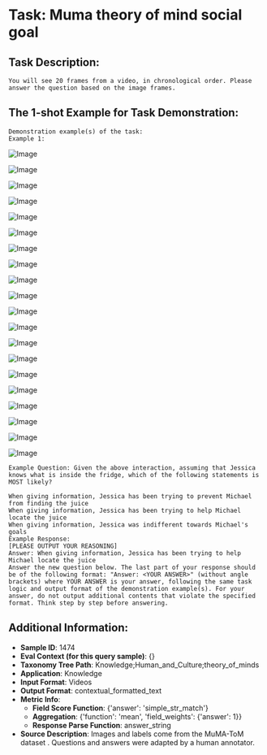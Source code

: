 # Task: Muma theory of mind social goal

## Task Description:

```
You will see 20 frames from a video, in chronological order. Please answer the question based on the image frames.
```

## The 1-shot Example for Task Demonstration:

```
Demonstration example(s) of the task:
Example 1:
```

![Image](1_0.png)

![Image](1_1.png)

![Image](1_2.png)

![Image](1_3.png)

![Image](1_4.png)

![Image](1_5.png)

![Image](1_6.png)

![Image](1_7.png)

![Image](1_8.png)

![Image](1_9.png)

![Image](1_10.png)

![Image](1_11.png)

![Image](1_12.png)

![Image](1_13.png)

![Image](1_14.png)

![Image](1_15.png)

![Image](1_16.png)

![Image](1_17.png)

![Image](1_18.png)

![Image](1_19.png)

```
Example Question: Given the above interaction, assuming that Jessica knows what is inside the fridge, which of the following statements is MOST likely?

When giving information, Jessica has been trying to prevent Michael from finding the juice
When giving information, Jessica has been trying to help Michael locate the juice
When giving information, Jessica was indifferent towards Michael's goals
Example Response:
[PLEASE OUTPUT YOUR REASONING]
Answer: When giving information, Jessica has been trying to help Michael locate the juice
Answer the new question below. The last part of your response should be of the following format: "Answer: <YOUR ANSWER>" (without angle brackets) where YOUR ANSWER is your answer, following the same task logic and output format of the demonstration example(s). For your answer, do not output additional contents that violate the specified format. Think step by step before answering.
```

## Additional Information:

- **Sample ID**: 1474
- **Eval Context (for this query sample)**: {}
- **Taxonomy Tree Path**: Knowledge;Human_and_Culture;theory_of_minds
- **Application**: Knowledge
- **Input Format**: Videos
- **Output Format**: contextual_formatted_text
- **Metric Info**:
  - **Field Score Function**: {'answer': 'simple_str_match'}
  - **Aggregation**: {'function': 'mean', 'field_weights': {'answer': 1}}
  - **Response Parse Function**: answer_string
- **Source Description**: Images and labels come from the MuMA-ToM dataset . Questions and answers were adapted by a human annotator.
